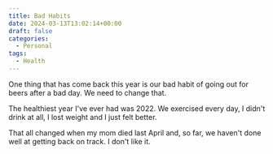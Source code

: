 ```yaml
---
title: Bad Habits
date: 2024-03-13T13:02:14+00:00
draft: false
categories:
  - Personal
tags:
  - Health
---
```


One thing that has come back this year is our bad habit of going out for beers after a bad day. We need to change that.

The healthiest year I've ever had was 2022. We exercised every day, I didn't drink at all, I lost weight and I just felt better.

That all changed when my mom died last April and, so far, we haven't done well at getting back on track. I don't like it.